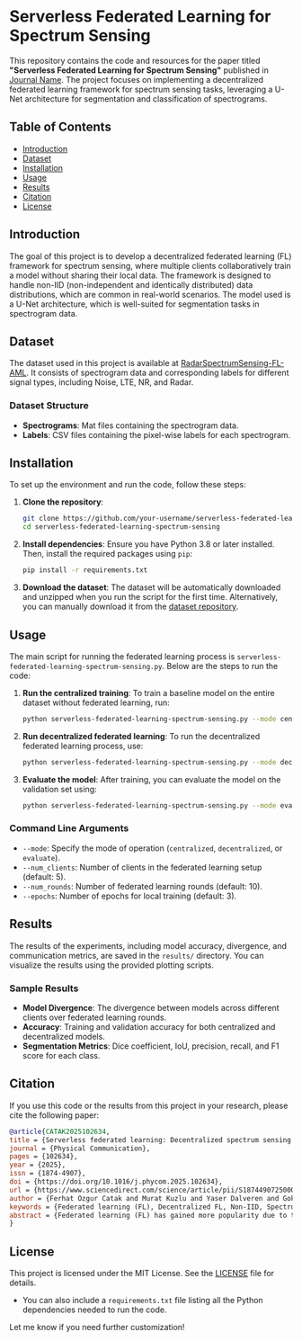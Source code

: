 # Serverless Federated Learning for Spectrum Sensing

This repository contains the code and resources for the paper titled **"Serverless Federated Learning for Spectrum Sensing"** published in [Journal Name](https://www.sciencedirect.com/science/article/abs/pii/S1874490725000370). The project focuses on implementing a decentralized federated learning framework for spectrum sensing tasks, leveraging a U-Net architecture for segmentation and classification of spectrograms.

## Table of Contents
- [Introduction](#introduction)
- [Dataset](#dataset)
- [Installation](#installation)
- [Usage](#usage)
- [Results](#results)
- [Citation](#citation)
- [License](#license)

## Introduction
The goal of this project is to develop a decentralized federated learning (FL) framework for spectrum sensing, where multiple clients collaboratively train a model without sharing their local data. The framework is designed to handle non-IID (non-independent and identically distributed) data distributions, which are common in real-world scenarios. The model used is a U-Net architecture, which is well-suited for segmentation tasks in spectrogram data.

## Dataset
The dataset used in this project is available at [RadarSpectrumSensing-FL-AML](https://github.com/ocatak/RadarSpectrumSensing-FL-AML). It consists of spectrogram data and corresponding labels for different signal types, including Noise, LTE, NR, and Radar.

### Dataset Structure
- **Spectrograms**: Mat files containing the spectrogram data.
- **Labels**: CSV files containing the pixel-wise labels for each spectrogram.

## Installation
To set up the environment and run the code, follow these steps:

1. **Clone the repository**:
   ```bash
   git clone https://github.com/your-username/serverless-federated-learning-spectrum-sensing.git
   cd serverless-federated-learning-spectrum-sensing
   ```

2. **Install dependencies**:
   Ensure you have Python 3.8 or later installed. Then, install the required packages using `pip`:
   ```bash
   pip install -r requirements.txt
   ```

3. **Download the dataset**:
   The dataset will be automatically downloaded and unzipped when you run the script for the first time. Alternatively, you can manually download it from the [dataset repository](https://github.com/ocatak/RadarSpectrumSensing-FL-AML).

## Usage
The main script for running the federated learning process is `serverless-federated-learning-spectrum-sensing.py`. Below are the steps to run the code:

1. **Run the centralized training**:
   To train a baseline model on the entire dataset without federated learning, run:
   ```bash
   python serverless-federated-learning-spectrum-sensing.py --mode centralized
   ```

2. **Run decentralized federated learning**:
   To run the decentralized federated learning process, use:
   ```bash
   python serverless-federated-learning-spectrum-sensing.py --mode decentralized
   ```

3. **Evaluate the model**:
   After training, you can evaluate the model on the validation set using:
   ```bash
   python serverless-federated-learning-spectrum-sensing.py --mode evaluate
   ```

### Command Line Arguments
- `--mode`: Specify the mode of operation (`centralized`, `decentralized`, or `evaluate`).
- `--num_clients`: Number of clients in the federated learning setup (default: 5).
- `--num_rounds`: Number of federated learning rounds (default: 10).
- `--epochs`: Number of epochs for local training (default: 3).

## Results
The results of the experiments, including model accuracy, divergence, and communication metrics, are saved in the `results/` directory. You can visualize the results using the provided plotting scripts.

### Sample Results
- **Model Divergence**: The divergence between models across different clients over federated learning rounds.
- **Accuracy**: Training and validation accuracy for both centralized and decentralized models.
- **Segmentation Metrics**: Dice coefficient, IoU, precision, recall, and F1 score for each class.

## Citation
If you use this code or the results from this project in your research, please cite the following paper:

```bibtex
@article{CATAK2025102634,
title = {Serverless federated learning: Decentralized spectrum sensing in heterogeneous networks},
journal = {Physical Communication},
pages = {102634},
year = {2025},
issn = {1874-4907},
doi = {https://doi.org/10.1016/j.phycom.2025.102634},
url = {https://www.sciencedirect.com/science/article/pii/S1874490725000370},
author = {Ferhat Ozgur Catak and Murat Kuzlu and Yaser Dalveren and Gokcen Ozdemir},
keywords = {Federated learning (FL), Decentralized FL, Non-IID, Spectrum sensing},
abstract = {Federated learning (FL) has gained more popularity due to the increasing demand for robust and efficient mechanisms to ensure data privacy and security during collaborative model training in the concept of artificial intelligence/machine learning (AI/ML). This study proposes an advanced version of FL without the central server, called a serverless or decentralized federated learning framework, to address the challenge of cooperative spectrum sensing in non-independent and identically distributed (non-IID) environments. The framework leverages local model aggregation at neighboring nodes to improve robustness, privacy, and generalizability. The system incorporates weighted aggregation based on distributional similarity between local datasets using Wasserstein distance. The results demonstrate that the proposed serverless federated learning framework offers a satisfactory performance in terms of accuracy and resilience.}
}
```

## License
This project is licensed under the MIT License. See the [LICENSE](LICENSE) file for details.
- You can also include a `requirements.txt` file listing all the Python dependencies needed to run the code.

Let me know if you need further customization!
